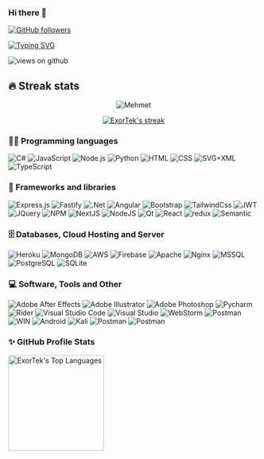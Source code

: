 ### Hi there 👋

[![GitHub followers](https://img.shields.io/github/followers/ExorTek.svg?style=social&label=Followers)](https://github.com/ExorTek?tab=followers)

[![Typing SVG](https://readme-typing-svg.herokuapp.com?font=Architects+Daughter&color=7AF79A&size=30&lines=Hey!+I'm+Mehmet!;I'm+a+Full+Stack+Developer...;Welcome+to+my+profile)](https://git.io/typing-svg)

<img src="https://komarev.com/ghpvc/?username=ExorTek&label=Views&color=brightgreen&style=flat-square" alt="views on github" />

[comment]: <> (<h3> Here's some fun facts about me: </h3>)

[comment]: <> (- 🔭 I’m currently working on NodeJS)

[comment]: <> (- 🌱 I'm still learning things I'm working on)

[comment]: <> (- 👯)

[comment]: <> (- 🤔)

[comment]: <> (- 💬)

[comment]: <> (- 📫)

[comment]: <> (- 📰 Articles:)

[comment]: <> (    -)


## 🔥 Streak stats

<p align="center"><img src="https://github-readme-stats.vercel.app/api?username=ExorTek&theme=gruvbox" alt="Mehmet"/></p>
<p align="center">
  <a href="https://github.com/DenverCoder1/github-readme-streak-stats">
    <img title="🔥 Get streak stats for your profile at git.io/streak-stats" alt="ExorTek's streak" src="https://github-readme-streak-stats.herokuapp.com/?user=ExorTek&theme=monokai-metallian&hide_border=true"/>
  </a>
</p>

### 👨‍💻 Programming languages

<p>
    <img alt="C#" src="https://img.shields.io/badge/CSharp-32CD32.svg?&style=for-the-badge&logo=csharp&logoColor=white">
    <img alt="JavaScript" src="https://img.shields.io/badge/JavaScript-F7DF1E.svg?&style=for-the-badge&logo=javascript&logoColor=white">
    <img alt="Node.js" src="https://img.shields.io/badge/node.js-6DA55F?style=for-the-badge&logo=node.js&logoColor=white">
    <img alt="Python" src="https://img.shields.io/badge/Python-14354C.svg?&style=for-the-badge&logo=python&logoColor=white">
    <img alt="HTML" src="https://img.shields.io/badge/HTML-E34F26.svg?&style=for-the-badge&logo=html5&logoColor=white">
	<img alt="CSS" src="https://img.shields.io/badge/CSS-1572B6.svg?&style=for-the-badge&logo=css3&logoColor=white">
    <img alt="SVG+XML" src="https://img.shields.io/badge/SVG%2BXML-e0982c.svg?&style=for-the-badge&logo=svg&logoColor=white">
    <img alt="TypeScript" src="https://img.shields.io/badge/TypeScript-007ACC.svg?&style=for-the-badge&logo=typescript&logoColor=white">
</p>

### 🧰 Frameworks and libraries

<p>
    <img alt="Express.js" src="https://img.shields.io/badge/express.js-%23404d59.svg?style=for-the-badge&logo=express&logoColor=%2361DAFB">
    <img alt="Fastify" src="https://img.shields.io/badge/fastify-%23404d59.svg?style=for-the-badge&logo=fastify&logoColor=%2361DAFB">
    <img alt=".Net" src="https://img.shields.io/badge/.NET-FF6347.svg?&style=for-the-badge&logo=.net&logoColor=white">
    <img alt="Angular" src="https://img.shields.io/badge/angular-%23DD0031.svg?style=for-the-badge&logo=angular&logoColor=white">
    <img alt="Bootstrap" src="https://img.shields.io/badge/bootstrap-%23563D7C.svg?style=for-the-badge&logo=bootstrap&logoColor=white">
    <img alt="TailwindCss" src="https://img.shields.io/badge/tailwindcss-%2338B2AC.svg?style=for-the-badge&logo=tailwind-css&logoColor=white">
    <img alt="JWT" src="https://img.shields.io/badge/JWT-black?style=for-the-badge&logo=JSON%20web%20tokens">
    <img alt="JQuery" src="https://img.shields.io/badge/jquery-%230769AD.svg?style=for-the-badge&logo=jquery&logoColor=white">
    <img alt="NPM" src="https://img.shields.io/badge/NPM-%23000000.svg?style=for-the-badge&logo=npm&logoColor=white">
    <img alt="NextJS" src="https://img.shields.io/badge/NextJs-black?style=for-the-badge&logo=next.js&logoColor=white">
    <img alt="NodeJS" src="https://img.shields.io/badge/nodejs-6DA55F?style=for-the-badge&logo=node.js&logoColor=white">
    <img alt="Qt" src="https://img.shields.io/badge/Qt-%23217346.svg?style=for-the-badge&logo=Qt&logoColor=white">
    <img alt="React" src="https://img.shields.io/badge/react-%2320232a.svg?style=for-the-badge&logo=react&logoColor=%2361DAFB">
    <img alt="redux" src="https://img.shields.io/badge/redux-%23593d88.svg?style=for-the-badge&logo=redux&logoColor=white">
    <img alt="Semantic" src="https://img.shields.io/badge/Semantic%20UI%20React-%2335BDB2.svg?style=for-the-badge&logo=SemanticUIReact&logoColor=white">
</p>

### 🗄️ Databases, Cloud Hosting and Server

<p>
    <img alt="Heroku" src="https://img.shields.io/badge/heroku-%23430098.svg?style=for-the-badge&logo=heroku&logoColor=white">
    <img alt="MongoDB" src ="https://img.shields.io/badge/MongoDB-4ea94b.svg?style=for-the-badge&logo=mongodb&logoColor=white">
    <img alt="AWS" src ="https://img.shields.io/badge/AWS-%23FF9900.svg?style=for-the-badge&logo=amazon-aws&logoColor=white">
    <img alt="Firebase" src ="https://img.shields.io/badge/firebase-%23039BE5.svg?style=for-the-badge&logo=firebase">
    <img alt="Apache" src ="https://img.shields.io/badge/apache-%23D42029.svg?style=for-the-badge&logo=apache&logoColor=white">
    <img alt="Nginx" src ="https://img.shields.io/badge/nginx-%23009639.svg?style=for-the-badge&logo=nginx&logoColor=white">
    <img alt="MSSQL" src ="https://img.shields.io/badge/Microsoft%20SQL%20Sever-CC2927?style=for-the-badge&logo=microsoft%20sql%20server&logoColor=white">
    <img alt="PostgreSQL" src ="https://img.shields.io/badge/postgres-%23316192.svg?style=for-the-badge&logo=postgresql&logoColor=white">
    <img alt="SQLite" src ="https://img.shields.io/badge/sqlite-%2307405e.svg?style=for-the-badge&logo=sqlite&logoColor=whit">
</p>

### 💻 Software, Tools and Other

<p>
    <img alt="Adobe After Effects" src="https://img.shields.io/badge/Adobe%20After%20Effects-9999FF.svg?style=for-the-badge&logo=Adobe%20After%20Effects&logoColor=white">
    <img alt="Adobe Illustrator" src="https://img.shields.io/badge/adobe%20illustrator-%23FF9A00.svg?style=for-the-badge&logo=adobeillustrator&logoColor=white">
    <img alt="Adobe Photoshop" src="https://img.shields.io/badge/adobe%20photoshop-%2331A8FF.svg?style=for-the-badge&logo=adobephotoshop&logoColor=white">
    <img alt="Pycharm" src="https://img.shields.io/badge/pycharm-143?style=for-the-badge&logo=pycharm&logoColor=black&color=black&labelColor=green">
    <img alt="Rider" src="https://img.shields.io/badge/Rider-000000.svg?style=for-the-badge&logo=Rider&logoColor=white&color=black&labelColor=crimson">
    <img alt="Visual Studio Code" src="https://img.shields.io/badge/Visual%20Studio%20Code-0078d7.svg?style=for-the-badge&logo=visual-studio-code&logoColor=white">
    <img alt="Visual Studio" src="https://img.shields.io/badge/Visual%20Studio-5C2D91.svg?style=for-the-badge&logo=visual-studio&logoColor=white">
    <img alt="WebStorm" src="https://img.shields.io/badge/webstorm-143?style=for-the-badge&logo=webstorm&logoColor=white&color=black">
    <img alt="Postman" src="https://img.shields.io/badge/Postman-FF6C37?style=for-the-badge&logo=postman&logoColor=white">
	<img alt="WIN" src="https://img.shields.io/badge/Windows-0078D6?style=for-the-badge&logo=windows&logoColor=white">
	<img alt="Android" src="https://img.shields.io/badge/Android-3DDC84?style=for-the-badge&logo=android&logoColor=white">
	<img alt="Kali" src="https://img.shields.io/badge/Kali-268BEE?style=for-the-badge&logo=kalilinux&logoColor=white">
	<img alt="Postman" src="https://img.shields.io/badge/docker-%230db7ed.svg?style=for-the-badge&logo=docker&logoColor=white">
	<img alt="Postman" src="https://img.shields.io/badge/tor-%237E4798.svg?style=for-the-badge&logo=tor-project&logoColor=white">
</p>

### ✨ GitHub Profile Stats

<a href="https://github.com/anuraghazra/github-readme-stats"><img alt="ExorTek's Top Languages" src="https://github-readme-stats.vercel.app/api/top-langs/?username=ExorTek&layout=compact&theme=react&hide_border=true&bg_color=1F222E&title_color=F85D7F&icon_color=F8D866" height="192px"/></a>
